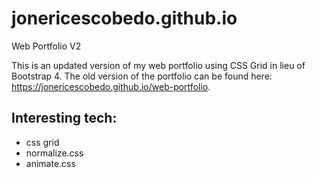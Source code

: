 # jonericescobedo.github.io
Web Portfolio V2

This is an updated version of my web portfolio using CSS Grid in lieu of Bootstrap 4. The old version of the portfolio can be found here: https://jonericescobedo.github.io/web-portfolio.

## Interesting tech:
- css grid
- normalize.css
- animate.css
